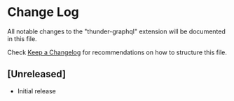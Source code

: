 # Change Log

All notable changes to the "thunder-graphql" extension will be documented in this file.

Check [Keep a Changelog](http://keepachangelog.com/) for recommendations on how to structure this file.

## [Unreleased]

- Initial release